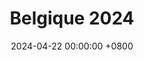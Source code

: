 ---
layout: gallery
panel: false
title: Belgique 2024
date: 2024-04-22 00:00:00 +0800
description: Coupe Eurobot de Belgique RobtiX au SparkOH!
folder: belgique-2024
nb-img: 60
card-img: 55.jpg
---